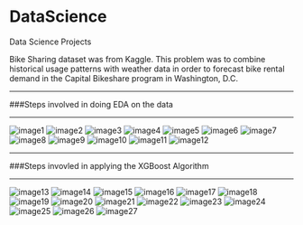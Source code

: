 # DataScience
Data Science Projects

Bike Sharing dataset was from Kaggle. 
This problem was to combine historical usage patterns with weather data in order to forecast bike rental demand in the Capital Bikeshare program in Washington, D.C.

*******************************************************************************************
###Steps involved in doing EDA on the data
*******************************************************************************************

![image1](https://user-images.githubusercontent.com/20254170/83820851-1cf01480-a711-11ea-9b1a-84e6848cbeb0.jpg)
![image2](https://user-images.githubusercontent.com/20254170/83820853-1e214180-a711-11ea-991b-2eefa178e6ab.jpg)
![image3](https://user-images.githubusercontent.com/20254170/83820855-1f526e80-a711-11ea-935f-1c1da3c2bcf6.jpg)
![image4](https://user-images.githubusercontent.com/20254170/83820856-1feb0500-a711-11ea-8ecf-5540aaeef30d.jpg)
![image5](https://user-images.githubusercontent.com/20254170/83820857-1feb0500-a711-11ea-8cdc-52d8261e9469.jpg)
![image6](https://user-images.githubusercontent.com/20254170/83820860-20839b80-a711-11ea-98a6-4c4332632b0f.jpg)
![image7](https://user-images.githubusercontent.com/20254170/83820861-211c3200-a711-11ea-8f77-a7afd9624ec0.jpg)
![image8](https://user-images.githubusercontent.com/20254170/83820863-211c3200-a711-11ea-844f-1aef7224c540.jpg)
![image9](https://user-images.githubusercontent.com/20254170/83820864-224d5f00-a711-11ea-9844-3417feae09ca.jpg)
![image10](https://user-images.githubusercontent.com/20254170/83820865-224d5f00-a711-11ea-85b6-9ef0a0a81369.jpg)
![image11](https://user-images.githubusercontent.com/20254170/83820868-22e5f580-a711-11ea-89e2-b1c06093d6b0.jpg)
![image12](https://user-images.githubusercontent.com/20254170/83820869-22e5f580-a711-11ea-8207-30daece54961.jpg)


*******************************************************************************************
###Steps invovled in applying the XGBoost Algorithm
*******************************************************************************************
![image13](https://user-images.githubusercontent.com/20254170/83823385-44e27680-a717-11ea-8e7f-1f5558edbe97.jpg)
![image14](https://user-images.githubusercontent.com/20254170/83823390-4744d080-a717-11ea-873b-cbcfa5e78c0c.jpg)
![image15](https://user-images.githubusercontent.com/20254170/83823392-4744d080-a717-11ea-89fe-07b8eaf5cc12.jpg)
![image16](https://user-images.githubusercontent.com/20254170/83823394-47dd6700-a717-11ea-939d-91df76b0cc6b.jpg)
![image17](https://user-images.githubusercontent.com/20254170/83823397-4875fd80-a717-11ea-8847-d59fce5a44e3.jpg)
![image18](https://user-images.githubusercontent.com/20254170/83823399-490e9400-a717-11ea-8ddf-b46f46150ac7.jpg)
![image19](https://user-images.githubusercontent.com/20254170/83823400-49a72a80-a717-11ea-8294-72c84a6c6ddc.jpg)
![image20](https://user-images.githubusercontent.com/20254170/83823402-49a72a80-a717-11ea-9f2b-22facfb7043e.jpg)
![image21](https://user-images.githubusercontent.com/20254170/83823403-4a3fc100-a717-11ea-8154-dc9f7fedc551.jpg)
![image22](https://user-images.githubusercontent.com/20254170/83823405-4ad85780-a717-11ea-903f-a4a22887c25f.jpg)
![image23](https://user-images.githubusercontent.com/20254170/83823406-4ad85780-a717-11ea-88ef-a2572430f47e.jpg)
![image24](https://user-images.githubusercontent.com/20254170/83823408-4b70ee00-a717-11ea-87af-c6900c00ad1d.jpg)
![image25](https://user-images.githubusercontent.com/20254170/83823409-4c098480-a717-11ea-98d0-6d3857cd9728.jpg)
![image26](https://user-images.githubusercontent.com/20254170/83823411-4c098480-a717-11ea-8b0f-0c13a6afff3d.jpg)
![image27](https://user-images.githubusercontent.com/20254170/83823413-4ca21b00-a717-11ea-8bbb-083377b1c400.jpg)

